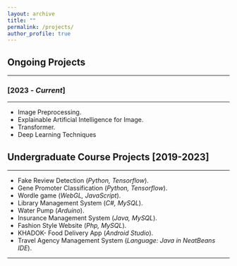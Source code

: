 ```yaml
---
layout: archive
title: ""
permalink: /projects/
author_profile: true
---
```


## Ongoing Projects
----------------

### [2023 - *Current*]
-----------
* Image Preprocessing.
* Explainable Artificial Intelligence for Image.
* Transformer.
* Deep Learning Techniques

## Undergraduate Course Projects [2019-2023]
----------------
* Fake Review Detection (*Python, Tensorflow*).
* Gene Promoter Classification (*Python, Tensorflow*).
* Wordle game (*WebGL, JavaScript*).
* Library Management System (*C#, MySQL*).
* Water Pump (*Arduino*).
* Insurance Management System (*Java, MySQL*).
* Fashion Style Website (*Php, MySQL*).
* KHADOK- Food Delivery App (*Android Studio*).
* Travel Agency Management System (*Language: Java in NeatBeans IDE*).

__________________________________________________

